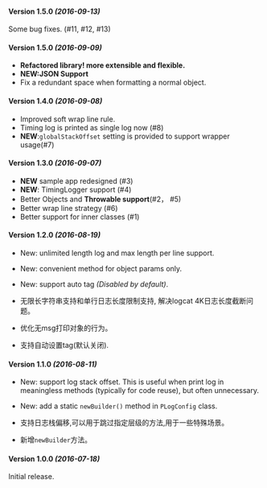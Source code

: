 #### Version 1.5.0 *(2016-09-13)*
Some bug fixes. (#11, #12, #13)

#### Version 1.5.0 *(2016-09-09)*
* **Refactored library! more extensible and flexible.**
* **NEW:JSON Support**
* Fix a redundant space when formatting a normal object.

#### Version 1.4.0 *(2016-09-08)*
* Improved soft wrap line rule.
* Timing log is printed as single log now (#8)
* **NEW**:`globalStackOffset` setting is provided to support wrapper usage(#7)

#### Version 1.3.0 *(2016-09-07)*
* **NEW** sample app redesigned (#3)
* **NEW**: TimingLogger support (#4)
* Better Objects and **Throwable support**(#2， #5)
* Better wrap line strategy (#6)
* Better support for inner classes (#1)


#### Version 1.2.0 *(2016-08-19)*
* New: unlimited length log and max length per line support.
* New: convenient method for object params only.
* New: support auto tag *(Disabled by default)*.


* 无限长字符串支持和单行日志长度限制支持, 解决logcat 4K日志长度截断问题。
* 优化无msg打印对象的行为。
* 支持自动设置tag(默认关闭).

#### Version 1.1.0 *(2016-08-11)*
* New: support log stack offset. This is useful when print log in meaningless methods
(typically for code reuse), but often unnecessary.
* New: add a static `newBuilder()` method in `PLogConfig` class.


* 支持日志栈偏移,可以用于跳过指定层级的方法,用于一些特殊场景。
* 新增`newBuilder`方法。

#### Version 1.0.0 *(2016-07-18)*
Initial release.